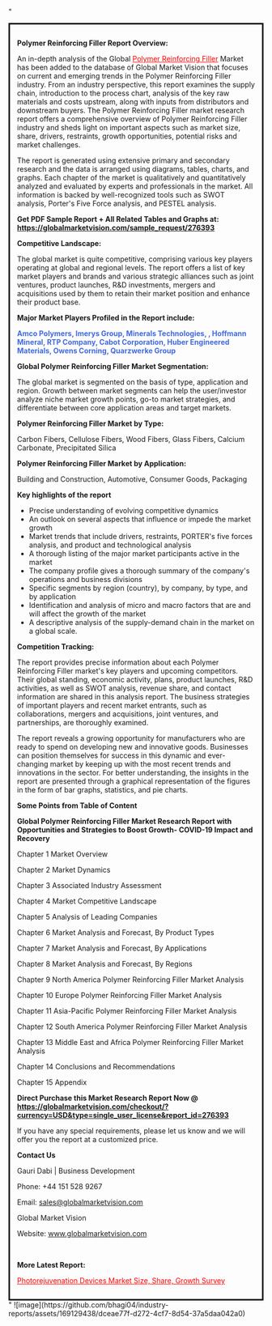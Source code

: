 "<div style='border: 3px solid black; padding: 1em;'>

<strong>Polymer Reinforcing Filler Report Overview:</strong>

An in-depth analysis of the Global <a style='color: #ff0000;' href='https://globalmarketvision.com/reports/global-polymer-reinforcing-filler-market/276393'>Polymer Reinforcing Filler</a> Market has been added to the database of Global Market Vision that focuses on current and emerging trends in the Polymer Reinforcing Filler industry. From an industry perspective, this report examines the supply chain, introduction to the process chart, analysis of the key raw materials and costs upstream, along with inputs from distributors and downstream buyers. The Polymer Reinforcing Filler market research report offers a comprehensive overview of Polymer Reinforcing Filler industry and sheds light on important aspects such as market size, share, drivers, restraints, growth opportunities, potential risks and market challenges.

The report is generated using extensive primary and secondary research and the data is arranged using diagrams, tables, charts, and graphs. Each chapter of the market is qualitatively and quantitatively analyzed and evaluated by experts and professionals in the market. All information is backed by well-recognized tools such as SWOT analysis, Porter's Five Force analysis, and PESTEL analysis.

<strong>Get PDF Sample Report + All Related Tables and Graphs at</strong><strong>:</strong><strong> <a style='color: #ff0000;' href='https://globalmarketvision.com/sample_request/276393?utm_source=linkedinPulse&utm_medium=SN&utm_campaign=SN'><strong>https://globalmarketvision.com/sample_request/276393</strong></a></strong>

<strong>Competitive Landscape:</strong>

The global market is quite competitive, comprising various key players operating at global and regional levels. The report offers a list of key market players and brands and various strategic alliances such as joint ventures, product launches, R&amp;D investments, mergers and acquisitions used by them to retain their market position and enhance their product base.

<strong>Major Market Players Profiled in the Report include:</strong>

<strong style='color: #4169e1;'>Amco Polymers, Imerys Group, Minerals Technologies, , Hoffmann Mineral, RTP Company, Cabot Corporation, Huber Engineered Materials, Owens Corning, Quarzwerke Group</strong>

<strong>Global Polymer Reinforcing Filler Market Segmentation:</strong>

The global market is segmented on the basis of type, application and region. Growth between market segments can help the user/investor analyze niche market growth points, go-to market strategies, and differentiate between core application areas and target markets.

<strong>Polymer Reinforcing Filler Market by Type</strong><strong>:</strong>

Carbon Fibers, Cellulose Fibers, Wood Fibers, Glass Fibers, Calcium Carbonate, Precipitated Silica

<strong>Polymer Reinforcing Filler Market by</strong><strong> Application:</strong>

Building and Construction, Automotive, Consumer Goods, Packaging

<strong>Key highlights of the report</strong>
<ul>
  <li>Precise understanding of evolving competitive dynamics</li>
  <li>An outlook on several aspects that influence or impede the market growth</li>
  <li>Market trends that include drivers, restraints, PORTER's five forces analysis, and product and technological analysis</li>
  <li>A thorough listing of the major market participants active in the market</li>
  <li>The company profile gives a thorough summary of the company's operations and business divisions</li>
  <li>Specific segments by region (country), by company, by type, and by application</li>
  <li>Identification and analysis of micro and macro factors that are and will affect the growth of the market</li>
  <li>A descriptive analysis of the supply-demand chain in the market on a global scale.</li>
</ul>
<strong>Competition Tracking:</strong>

The report provides precise information about each Polymer Reinforcing Filler market's key players and upcoming competitors. Their global standing, economic activity, plans, product launches, R&amp;D activities, as well as SWOT analysis, revenue share, and contact information are shared in this analysis report. The business strategies of important players and recent market entrants, such as collaborations, mergers and acquisitions, joint ventures, and partnerships, are thoroughly examined.

The report reveals a growing opportunity for manufacturers who are ready to spend on developing new and innovative goods. Businesses can position themselves for success in this dynamic and ever-changing market by keeping up with the most recent trends and innovations in the sector. For better understanding, the insights in the report are presented through a graphical representation of the figures in the form of bar graphs, statistics, and pie charts.

<strong>Some Points from Table of Content</strong>

<strong>Global Polymer Reinforcing Filler Market Research Report with Opportunities and Strategies to Boost Growth- COVID-19 Impact and Recovery</strong>

Chapter 1 Market Overview

Chapter 2 Market Dynamics

Chapter 3 Associated Industry Assessment

Chapter 4 Market Competitive Landscape

Chapter 5 Analysis of Leading Companies

Chapter 6 Market Analysis and Forecast, By Product Types

Chapter 7 Market Analysis and Forecast, By Applications

Chapter 8 Market Analysis and Forecast, By Regions

Chapter 9 North America Polymer Reinforcing Filler Market Analysis

Chapter 10 Europe Polymer Reinforcing Filler Market Analysis

Chapter 11 Asia-Pacific Polymer Reinforcing Filler Market Analysis

Chapter 12 South America Polymer Reinforcing Filler Market Analysis

Chapter 13 Middle East and Africa Polymer Reinforcing Filler Market Analysis

Chapter 14 Conclusions and Recommendations

Chapter 15 Appendix

<strong>Direct Purchase this Market Research Report Now @ <a style='color: #ff0000;' href='https://globalmarketvision.com/checkout/?currency=USD&type=single_user_license&report_id=276393?utm_source=linkedinPulse&utm_medium=SN&utm_campaign=SN'><strong>https://globalmarketvision.com/checkout/?currency=USD&type=single_user_license&report_id=276393</strong></a></strong>

If you have any special requirements, please let us know and we will offer you the report at a customized price.
<p id='ember58' class='ember-view reader-content-blocks__paragraph'><strong>Contact Us</strong></p>
<p id='ember59' class='ember-view reader-content-blocks__paragraph'>Gauri Dabi | Business Development</p>
<p id='ember60' class='ember-view reader-content-blocks__paragraph'>Phone: +44 151 528 9267</p>
Email: <a href='mailto:sales@globalmarketvision.com'>sales@globalmarketvision.com</a>

Global Market Vision

Website: <a href='http://www.globalmarketvision.com/'>www.globalmarketvision.com</a>

&nbsp;

<strong>More Latest Report:</strong>

<a style='color: #ff0000;' href='https://medium.com/@apurvashinde1994/photorejuvenation-devices-market-size-share-growth-survey-8e1dcaf489b5'>Photorejuvenation Devices Market Size, Share, Growth Survey</a>

</div>"
![image](https://github.com/bhagi04/industry-reports/assets/169129438/dceae77f-d272-4cf7-8d54-37a5daa042a0)
